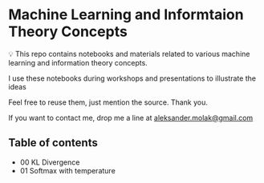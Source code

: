 # Machine Learning and Informtaion Theory Concepts

💡 This repo contains notebooks and materials related to various machine learning and information theory concepts. 

I use these notebooks during workshops and presentations to illustrate the ideas 

Feel free to reuse them, just mention the source. Thank you.

If you want to contact me, drop me a line at <aleksander.molak@gmail.com>

## Table of contents
* 00 KL Divergence
* 01 Softmax with temperature
